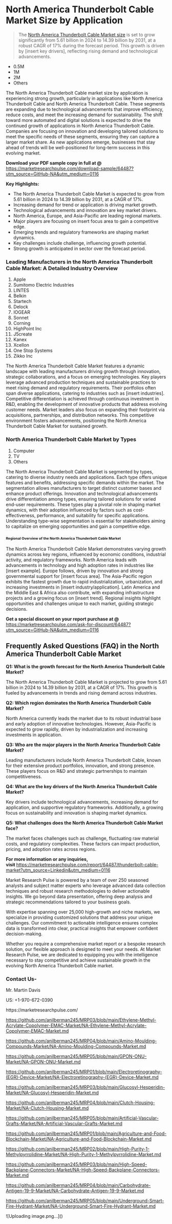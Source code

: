 <h1>North America Thunderbolt Cable Market&nbsp;Size by Application</h1><blockquote><p>The <a href="https://marketresearchpulse.com/download-sample/64487?utm_source=GitHub-NA&amp;utm_medium=0116">North America Thunderbolt Cable Market size</a> is set to grow significantly from 5.61 billion in 2024 to 14.39 billion by 2031, at a robust CAGR of 17% during the forecast period. This growth is driven by [insert key drivers], reflecting rising demand and technological advancements.</p></blockquote><ul><li>0.5M<li> 1M<li> 2M<li> Others</li></ul><p>The North America Thunderbolt Cable market size by application is experiencing strong growth, particularly in applications like North America Thunderbolt Cable and North America Thunderbolt Cable. These segments are expanding due to technological advancements that improve efficiency, reduce costs, and meet the increasing demand for sustainability. The shift toward more automated and digital solutions is expected to drive the continued growth of applications in North America Thunderbolt Cable. Companies are focusing on innovation and developing tailored solutions to meet the specific needs of these segments, ensuring they can capture a larger market share. As new applications emerge, businesses that stay ahead of trends will be well-positioned for long-term success in this evolving market.</p><p><strong>Download your PDF sample copy in full at @ </strong><a href="https://marketresearchpulse.com/download-sample/64487?utm_source=GitHub-NA&amp;utm_medium=0116">https://marketresearchpulse.com/download-sample/64487?utm_source=GitHub-NA&amp;utm_medium=0116</a></p><p><strong>Key Highlights: </strong></p><ul><li>The North America Thunderbolt Cable Market is expected to grow from 5.61 billion in 2024 to 14.39 billion by 2031, at a CAGR of 17%.</li><li>Increasing demand for trend or application is driving market growth.</li><li>Technological advancements and innovation are key market drivers.</li><li>North America, Europe, and Asia-Pacific are leading regional markets.</li><li>Major players are focusing on insert focus area to gain a competitive edge.</li><li>Emerging trends and regulatory frameworks are shaping market dynamics.</li><li>Key challenges include challenge, influencing growth potential.</li><li>Strong growth is anticipated in sector over the forecast period.</li></ul><h3>Leading Manufacturers in the North America Thunderbolt Cable Market: A Detailed Industry Overview</h3><ol><li>Apple</li><li>Sumitomo Electric Industries</li><li>LINTES</li><li>Belkin</li><li>Startech</li><li>Delock</li><li>IOGEAR</li><li>Sonnet</li><li>Corning</li><li>HighPoint Inc</li><li>J5create</li><li>Kanex</li><li>Xcellon</li><li>One Stop Systems</li><li>Zikko Inc</li></ol><div class="flex max-w-full flex-col flex-grow"><div class="min-h-8 text-message flex w-full flex-col items-end gap-2 whitespace-normal break-words [.text-message+&amp;]:mt-5" dir="auto" data-message-author-role="assistant" data-message-id="fd8432e4-4910-450d-b182-61b7bfb0a01f" data-message-model-slug="gpt-4o"><div class="flex w-full flex-col gap-1 empty:hidden first:pt-[3px]"><div class="markdown prose w-full break-words dark:prose-invert light"><p>The North America Thunderbolt Cable Market features a dynamic landscape with leading manufacturers driving growth through innovation, strategic collaborations, and a focus on emerging technologies. Key players leverage advanced production techniques and sustainable practices to meet rising demand and regulatory requirements. Their portfolios often span diverse applications, catering to industries such as [insert industries]. Competitive differentiation is achieved through continuous investment in R&amp;D, enabling the development of innovative products that address evolving customer needs. Market leaders also focus on expanding their footprint via acquisitions, partnerships, and distribution networks. This competitive environment fosters advancements, positioning the North America Thunderbolt Cable Market for sustained growth.</p></div></div></div></div><h3>North America Thunderbolt Cable Market by Types</h3><ol><li>Computer<li> TV<li> Others</li></ol><div class="flex max-w-full flex-col flex-grow"><div class="min-h-8 text-message flex w-full flex-col items-end gap-2 whitespace-normal break-words [.text-message+&amp;]:mt-5" dir="auto" data-message-author-role="assistant" data-message-id="084470be-0bb7-4664-bddf-5156b4f41249" data-message-model-slug="gpt-4o-mini"><div class="flex w-full flex-col gap-1 empty:hidden first:pt-[3px]"><div class="markdown prose w-full break-words dark:prose-invert light"><p>The North America Thunderbolt Cable Market is segmented by types, catering to diverse industry needs and applications. Each type offers unique features and benefits, addressing specific demands within the market. The segmentation allows manufacturers to target distinct customer bases and enhance product offerings. Innovation and technological advancements drive differentiation among types, ensuring tailored solutions for varied end-user requirements. These types play a pivotal role in shaping market dynamics, with their adoption influenced by factors such as cost-effectiveness, performance, and suitability for specific applications. Understanding type-wise segmentation is essential for stakeholders aiming to capitalize on emerging opportunities and gain a competitive edge.</p></div></div></div></div><h3><span style="font-size: 11px;">Regional Overview of the North America Thunderbolt Cable Market</span></h3><div class="flex max-w-full flex-col flex-grow"><div class="min-h-8 text-message flex w-full flex-col items-end gap-2 whitespace-normal break-words [.text-message+&amp;]:mt-5" dir="auto" data-message-author-role="assistant" data-message-id="e9038762-ce64-4e30-91c9-9bd413514231" data-message-model-slug="gpt-4o-mini"><div class="flex w-full flex-col gap-1 empty:hidden first:pt-[3px]"><div class="markdown prose w-full break-words dark:prose-invert light"><p>The North America Thunderbolt Cable Market demonstrates varying growth dynamics across key regions, influenced by economic conditions, industrial activity, and regulatory frameworks. North America leads with advancements in technology and high adoption rates in industries like [insert example]. Europe follows, driven by innovation and strong governmental support for [insert focus area]. The Asia-Pacific region exhibits the fastest growth due to rapid industrialization, urbanization, and increasing investments in [insert industry/application]. Latin America and the Middle East &amp; Africa also contribute, with expanding infrastructure projects and a growing focus on [insert trend]. Regional insights highlight opportunities and challenges unique to each market, guiding strategic decisions.</p></div></div></div></div><p><strong>Get a special discount on your report purchase at @ </strong><a href="https://marketresearchpulse.com/ask-for-discount/64487?utm_source=GitHub-NA&amp;utm_medium=0116">https://marketresearchpulse.com/ask-for-discount/64487?utm_source=GitHub-NA&amp;utm_medium=0116</a></p><h2>Frequently Asked Questions (FAQ) in the North America Thunderbolt Cable Market</h2><p><strong>Q1: What is the growth forecast for the North America Thunderbolt Cable Market?</strong></p><p>The North America Thunderbolt Cable Market is projected to grow from 5.61 billion in 2024 to 14.39 billion by 2031, at a CAGR of 17%. This growth is fueled by advancements in trends and rising demand across industries.</p><p><strong>Q2: Which region dominates the North America Thunderbolt Cable Market?</strong></p><p>North America currently leads the market due to its robust industrial base and early adoption of innovative technologies. However, Asia-Pacific is expected to grow rapidly, driven by industrialization and increasing investments in application.</p><p><strong>Q3: Who are the major players in the North America Thunderbolt Cable Market?</strong></p><p>Leading manufacturers include North America Thunderbolt Cable, known for their extensive product portfolios, innovation, and strong presence. These players focus on R&amp;D and strategic partnerships to maintain competitiveness.</p><p><strong>Q4: What are the key drivers of the North America Thunderbolt Cable Market?</strong></p><p>Key drivers include technological advancements, increasing demand for application, and supportive regulatory frameworks. Additionally, a growing focus on sustainability and innovation is shaping market dynamics.</p><p><strong>Q5: What challenges does the North America Thunderbolt Cable Market face?</strong></p><p>The market faces challenges such as challenge, fluctuating raw material costs, and regulatory complexities. These factors can impact production, pricing, and adoption rates across regions.</p><p><strong>For more information or any inquiries, visit&nbsp;</strong><a href="https://marketresearchpulse.com/report/64487/thunderbolt-cable-market?utm_source=Linkedin&utm_medium=0116">https://marketresearchpulse.com/report/64487/thunderbolt-cable-market?utm_source=Linkedin&utm_medium=0116</a></p><p>Market Research Pulse is powered by a team of over 250 seasoned analysts and subject matter experts who leverage advanced data collection techniques and robust research methodologies to deliver actionable insights. We go beyond data presentation, offering deep analysis and strategic recommendations tailored to your business goals.</p><p>With expertise spanning over 25,000 high-growth and niche markets, we specialize in providing customized solutions that address your unique challenges. Our commitment to actionable intelligence ensures complex data is transformed into clear, practical insights that empower confident decision-making.</p><p>Whether you require a comprehensive market report or a bespoke research solution, our flexible approach is designed to meet your needs. At Market Research Pulse, we are dedicated to equipping you with the intelligence necessary to stay competitive and achieve sustainable growth in the evolving North America Thunderbolt Cable market.</p><h3><strong>Contact Us-</strong></h3><p>Mr. Martin Davis</p><p>US: +1-970-672-0390</p><p>https://marketresearchpulse.com/</p><p><a href="https://github.com/anilberman245/MRP03/blob/main/Ethylene-Methyl-Acrylate-Copolymer-EMAC-Market/NA-Ethylene-Methyl-Acrylate-Copolymer-EMAC-Market.md">https://github.com/anilberman245/MRP03/blob/main/Ethylene-Methyl-Acrylate-Copolymer-EMAC-Market/NA-Ethylene-Methyl-Acrylate-Copolymer-EMAC-Market.md</a></p><p><a href="https://github.com/anilberman245/MRP04/blob/main/Amino-Moulding-Compounds-Market/NA-Amino-Moulding-Compounds-Market.md">https://github.com/anilberman245/MRP04/blob/main/Amino-Moulding-Compounds-Market/NA-Amino-Moulding-Compounds-Market.md</a></p><p><a href="https://github.com/anilberman245/MRP05/blob/main/GPON-ONU-Market/NA-GPON-ONU-Market.md">https://github.com/anilberman245/MRP05/blob/main/GPON-ONU-Market/NA-GPON-ONU-Market.md</a></p><p><a href="https://github.com/anilberman245/MRP01/blob/main/Electroretinography-(EGR)-Device-Market/NA-Electroretinography-(EGR)-Device-Market.md">https://github.com/anilberman245/MRP01/blob/main/Electroretinography-(EGR)-Device-Market/NA-Electroretinography-(EGR)-Device-Market.md</a></p><p><a href="https://github.com/anilberman245/MRP03/blob/main/Glucosyl-Hesperidin-Market/NA-Glucosyl-Hesperidin-Market.md">https://github.com/anilberman245/MRP03/blob/main/Glucosyl-Hesperidin-Market/NA-Glucosyl-Hesperidin-Market.md</a></p><p><a href="https://github.com/anilberman245/MRP04/blob/main/Clutch-Housing-Market/NA-Clutch-Housing-Market.md">https://github.com/anilberman245/MRP04/blob/main/Clutch-Housing-Market/NA-Clutch-Housing-Market.md</a></p><p><a href="https://github.com/anilberman245/MRP05/blob/main/Artificial-Vascular-Grafts-Market/NA-Artificial-Vascular-Grafts-Market.md">https://github.com/anilberman245/MRP05/blob/main/Artificial-Vascular-Grafts-Market/NA-Artificial-Vascular-Grafts-Market.md</a></p><p><a href="https://github.com/anilberman245/MRP01/blob/main/Agriculture-and-Food-Blockchain-Market/NA-Agriculture-and-Food-Blockchain-Market.md">https://github.com/anilberman245/MRP01/blob/main/Agriculture-and-Food-Blockchain-Market/NA-Agriculture-and-Food-Blockchain-Market.md</a></p><p><a href="https://github.com/anilberman245/MRP02/blob/main/High-Purity-1-Methylpyrrolidine-Market/NA-High-Purity-1-Methylpyrrolidine-Market.md">https://github.com/anilberman245/MRP02/blob/main/High-Purity-1-Methylpyrrolidine-Market/NA-High-Purity-1-Methylpyrrolidine-Market.md</a></p><p><a href="https://github.com/anilberman245/MRP03/blob/main/High-Speed-Backplane-Connectors-Market/NA-High-Speed-Backplane-Connectors-Market.md">https://github.com/anilberman245/MRP03/blob/main/High-Speed-Backplane-Connectors-Market/NA-High-Speed-Backplane-Connectors-Market.md</a></p><p><a href="https://github.com/anilberman245/MRP04/blob/main/Carbohydrate-Antigen-19-9-Market/NA-Carbohydrate-Antigen-19-9-Market.md">https://github.com/anilberman245/MRP04/blob/main/Carbohydrate-Antigen-19-9-Market/NA-Carbohydrate-Antigen-19-9-Market.md</a></p><p><a href="https://github.com/anilberman245/MRP05/blob/main/Underground-Smart-Fire-Hydrant-Market/NA-Underground-Smart-Fire-Hydrant-Market.md">https://github.com/anilberman245/MRP05/blob/main/Underground-Smart-Fire-Hydrant-Market/NA-Underground-Smart-Fire-Hydrant-Market.md</a></p>
![Uploading image.png…]()
